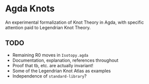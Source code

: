 # Agda Knots

An experimental formalization of Knot Theory in Agda, with specific attention paid to Legendrian Knot Theory.

## TODO

- Remaining R0 moves in `Isotopy.agda`
- Documentation, explanation, references throughout
- Proof that tb, etc. are actually invariant!
- Some of the Legendrian Knot Atlas as examples
- Independence of `standard-library`?